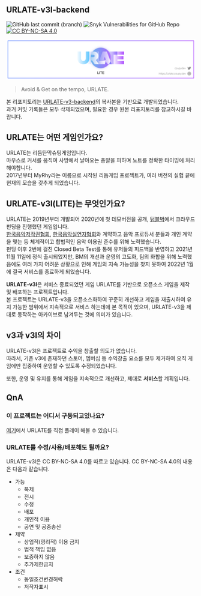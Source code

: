 ## URLATE-v3l-backend

![GitHub last commit (branch)](https://img.shields.io/github/last-commit/HyeokjinKang/urlate-v3l-backend/main?label=updated)
![Snyk Vulnerabilities for GitHub Repo](https://img.shields.io/snyk/vulnerabilities/github/HyeokjinKang/urlate-v3l-backend)
[![CC BY-NC-SA 4.0][cc-by-nc-sa-shield]][cc-by-nc-sa]

[cc-by-nc-sa]: http://creativecommons.org/licenses/by-nc-sa/4.0/
[cc-by-nc-sa-shield]: https://img.shields.io/badge/License-CC%20BY--NC--SA%204.0-lightgrey.svg

![image](urlate-v3l.png)

> Avoid & Get on the tempo, URLATE.

본 리포지토리는 [URLATE-v3-backend](https://github.com/team-croissant/urlate-v3-backend)의 복사본을 기반으로 개발되었습니다.  
과거 커밋 기록들은 모두 삭제되었으며, 필요한 경우 원본 리포지토리를 참고하시길 바랍니다.

## URLATE는 어떤 게임인가요?

URLATE는 리듬탄막슈팅게임입니다.  
마우스로 커서를 움직여 사방에서 날아오는 총알을 피하며 노트를 정확한 타이밍에 처리해야합니다.  
2017년부터 MyRhy라는 이름으로 시작된 리듬게임 프로젝트가, 여러 버전의 실험 끝에 현재의 모습을 갖추게 되었습니다.

## URLATE-v3l(LITE)는 무엇인가요?

URLATE는 2019년부터 개발되어 2020년에 첫 데모버전을 공개, [텀블벅](https://tumblbug.com/urlate)에서 크라우드 펀딩을 진행했던 게임입니다.  
[한국음악저작권협회](https://www.komca.or.kr/CTLJSP), [한국음악실연자협회](https://www.fkmp.kr)와 계약하고 음악 프로듀서 분들과 개인 계약을 맺는 등 체계적이고 합법적인 음악 이용권 준수를 위해 노력했습니다.  
펀딩 이후 2번에 걸친 Closed Beta Test를 통해 유저들의 피드백을 반영하고 2021년 11월 11일에 정식 출시되었지만, BM의 개선과 운영의 고도화, 팀의 화합을 위해 노력했음에도 여러 가지 어려운 상황으로 인해 게임의 지속 가능성을 찾지 못하여 2022년 1월에 결국 서비스를 종료하게 되었습니다.

**URLATE-v3l**은 서비스 종료되었던 게임 URLATE를 기반으로 오픈소스 게임을 제작 및 배포하는 프로젝트입니다.  
본 프로젝트는 URLATE-v3을 오픈소스화하여 꾸준히 개선하고 게임을 재출시하여 유지 가능한 범위에서 지속적으로 서비스 하는데에 본 목적이 있으며, URLATE-v3을 제대로 동작하는 아카이브로 남겨두는 것에 의미가 있습니다.

## v3과 v3l의 차이

URLATE-v3l은 프로젝트로 수익을 창출할 의도가 없습니다.  
따라서, 기존 v3에 존재하던 스토어, 멤버십 등 수익창출 요소를 모두 제거하여 오직 게임에만 집중하여 운영할 수 있도록 수정되었습니다.

또한, 운영 및 유지를 통해 게임을 지속적으로 개선하고, 제대로 **서비스**할 계획입니다.

## QnA

### 이 프로젝트는 어디서 구동되고있나요?

[여기](https://urlate.coupy.dev/)에서 URLATE를 직접 플레이 해볼 수 있습니다.

### URLATE를 수정/사용/배포해도 될까요?

URLATE-v3l은 CC BY-NC-SA 4.0를 따르고 있습니다. CC BY-NC-SA 4.0의 내용은 다음과 같습니다.

- 가능
  - 복제
  - 전시
  - 수정
  - 배포
  - 개인적 이용
  - 공연 및 공중송신
- 제약
  - 상업적(영리적) 이용 금지
  - 법적 책임 없음
  - 보증하지 않음
  - 추가제한금지
- 조건
  - 동일조건변경허락
  - 저작자표시
